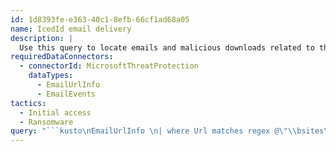 ```yaml
---
id: 1d8393fe-e363-40c1-8efb-66cf1ad68a05
name: IcedId email delivery
description: |
  Use this query to locate emails and malicious downloads related to the IcedId activity that can lead to ransomware
requiredDataConnectors:
  - connectorId: MicrosoftThreatProtection
    dataTypes:
      - EmailUrlInfo
      - EmailEvents
tactics:
  - Initial access
  - Ransomware
query: "```kusto\nEmailUrlInfo \n| where Url matches regex @\"\\bsites\\.google\\.com\\/view\\/(?:id)?\\d{9,}\\b\" \n| join EmailEvents on NetworkMessageId // Note: Replace the following subject lines with the one generated by your website's Contact submission form if no results return initially \n| where Subject has_any('Contact Us', 'New Submission', 'Contact Form', 'Form submission')\n```"
---
```


